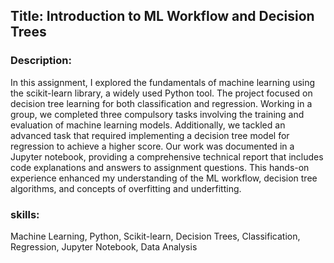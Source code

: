 ## Title: Introduction to ML Workflow and Decision Trees

### Description:
In this assignment, I explored the fundamentals of machine learning using the scikit-learn library, a widely used Python tool. The project focused on decision tree learning for both classification and regression. Working in a group, we completed three compulsory tasks involving the training and evaluation of machine learning models. Additionally, we tackled an advanced task that required implementing a decision tree model for regression to achieve a higher score. Our work was documented in a Jupyter notebook, providing a comprehensive technical report that includes code explanations and answers to assignment questions. This hands-on experience enhanced my understanding of the ML workflow, decision tree algorithms, and concepts of overfitting and underfitting.

### skills: 
Machine Learning, Python, Scikit-learn, Decision Trees, Classification, Regression, Jupyter Notebook, Data Analysis
